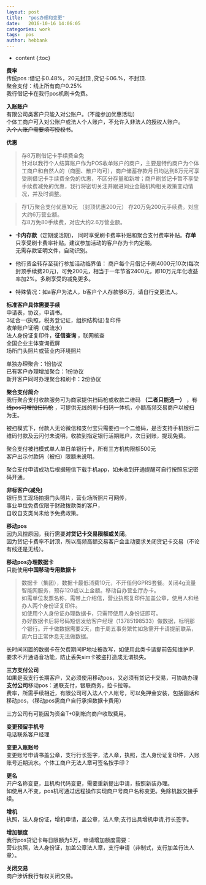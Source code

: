 ```yaml
---
layout: post
title:  "pos办理和变更"
date:   2016-10-16 14:06:05
categories: work
tags:  pos
author: hebbank
---
```


* content
{:toc}


**费率**   
传统pos :借记卡0.48%，20元封顶 ,贷记卡06.%，不封顶.  
聚合支付：线上所有商户0.25%  
我行借记卡在我行pos机刷卡免费。  




**入账账户**   
有限公司类客户只能入对公账户。（不能参加优惠活动）  
个体工商户可入对公账户或法人个人账户，不允许入非法人的授权人账户。  
~~入个人账户需要填写授权书~~。  

**优惠**   

>存8万刷借记卡手续费全免  
针对以我行个人结算账户作为POS收单账户的商户，主要是特约商户为个体工商户和自然人的（商圈、散户均可），商户储蓄存款月日均达到8万元可享受刷借记卡手续费全免的优惠，不区分存量和新增；商户刷贷记卡暂不享受手续费减免的优惠，我行将密切关注并跟进同业金融机构相关政策变动情况，并及时调整。​  

>存1万聚合支付优惠10元 （封顶优惠200元）
存20万免200元手续费。对应大约6万营业额。  
存8万免80手续费，对应大约2.6万营业额。  

 - **卡内存款**（定期或活期)，  同时享受刷卡费率补贴和聚合支付费率补贴。**存单** 只享受刷卡费率补贴。建议参加活动的客户存为卡内定期。  
 无需存款证明文件，自动识别。  

 - 他行资金转存至我行参加活动临界值：
商户每个月借记卡刷4000元10次(每次封顶手续费20元)，可免200元，相当于一年节省2400元，即10万元年化收益率加2%。多刷享受的减免更多。     

 - 特殊情况：如a客户为法人，b客户个人存款够8万，请自行变更法人。  

**标准客户具体需要手续**   
申请表，协议，申请书。    
3证合一(执照，税务登记证，组织结构证)复印件   
收单账户证明（或流水）   
法人身份证复印件，**征信查询** ，联网核查   
全国企业主体查询截屏     
场所门头照片或营业内环境照片   

单独办理聚合：1份协议  
已有客户办理增加聚合：1份协议   
新开客户同时办理聚合和刷卡：2份协议  

**聚合支付简介**   
我行聚合支付收款服务可为商家提供扫码枪或收款二维码 **（二者只能选一）** ，~~有线pos可增加扫码枪~~ ，可提供无线的刷卡扫码一体机，小额高频交易商户以被扫为主。

被扫模式下，付款人无论微信和支付宝只需要扫一个二维码，是否支持手机银行二维码付款及云闪付未说明，收款到指定银行活期账户，次日到账，提现免费。  

聚合支付被扫模式单人单日单银行卡，所有三方机构限额500元  
客户出示付款码（被扫）限额未说明。  

聚合支付申请成功后根据短信下载手机app，如未收到开通提醒可自行按照忘记密码开通。    

**非标客户(减免)**  
银行员工现场拍摄门头照片，营业场所照片可网传，  
事业单位免费仅限于财政拨款类的客户，  
自收自支类尚未给予免费政策。  

**移动pos**   
因为风控原因，我行需要**对贷记卡交易限额或关闭**。  
因为贷记卡费率不封顶，所以高频高额交易客户会主动要求关闭贷记卡交易（不论有线还是无线）。  

**移动pos办理数据卡**   
只能使用**中国移动专用数据卡**  
> 数据卡（集团），数据卡最低消费10元，不开任何GPRS套餐。关闭4g流量智能网服务，预存120或以上金额。移动自办营业厅办卡。  
如需单位发票名称，需带上介绍信，营业执照复印件加盖公章，使用人和经办人两个身份证复印件。  
如使用个人身份证办理数据卡，只需带使用人身份证即可。  
办好数据卡后将号码短信发给客户经理（13785198533）做数据，标明那个银行。开卡做数据需要2天，由于周五事务繁忙如急需开卡请提前联系，周六日正常休息无法做数据。   

长时间闲置的数据卡在欠费期间IP地址被改写，如使用此类卡请提前告知维护IP.  
要求不开通语音功能，防止丢失sim卡被盗打造成无谓损失。   

**三方支付公司**  
如果是我支行长期客户，又必须使用移动pos，又必须有贷记卡交易，可协助办理**支付公司**移动pos：通联支付，银联商务，拉卡拉等。  
费率，所需手续相近，有限公司可入法人个人帐号，可以免押金安装，包括固话和移动pos，（移动pos需商户自行承担数据卡费用）   

三方公司有可能因为资金T+0到帐向商户收取费用。  

**变更预留手机号**  
电话联系客户经理  

**变更入账账号**  
变更账号申请书盖公章，支行行长签字，法人章，执照，法人身份证复印件，入账账号近期流水。个体工商户无法人章可签名按手印？  

**更名**  
开户名称变更，且机构代码变更，需要重新提出申请，按照新装办理。  
如使用人不变，pos机可通过远程操作实现商户号商户名称变更。免除机器交接手续。  

**增机**  
执照，法人身份证，增机申请，盖公章，法人章;支行出具增机申请,行长签字。  

**增加额度**  
我行pos贷记卡每日限额为5万，申请增加额度需要：  
营业执照，法人身份证，加盖公章法人章，支行申请（非制式，支行加盖行法人章）。  


**关闭交易**  
商户涉诉我行有权关闭交易。
